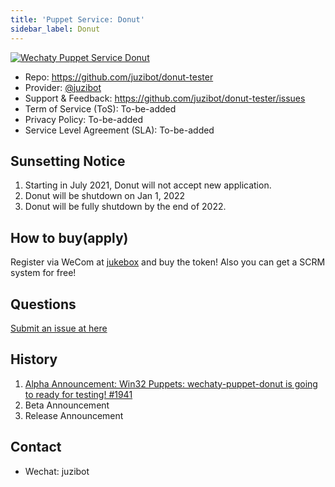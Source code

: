 ```yaml
---
title: 'Puppet Service: Donut'
sidebar_label: Donut
---
```


[![Wechaty Puppet Service Donut](https://img.shields.io/badge/Service-Donut-blue)](donut)

- Repo: <https://github.com/juzibot/donut-tester>
- Provider: [@juzibot](https://github.com/juzibot)
- Support & Feedback: <https://github.com/juzibot/donut-tester/issues>
- Term of Service (ToS): To-be-added
- Privacy Policy: To-be-added
- Service Level Agreement (SLA): To-be-added

## Sunsetting Notice

1. Starting in July 2021, Donut will not accept new application.
1. Donut will be shutdown on Jan 1, 2022
1. Donut will be fully shutdown by the end of 2022.

## How to buy(apply)

Register via WeCom at [jukebox](https://qiwei.juzibot.com/user/login?isWechaty=true) and buy the token! Also you can get a SCRM system for free!

## Questions

[Submit an issue at here](https://github.com/wechaty/puppet-service-providers/issues/new?assignees=windmemory&labels=donut&template=donut.md&title=Donut%3A+)

## History

1. [Alpha Announcement: Win32 Puppets: wechaty-puppet-donut is going to ready for testing! #1941](https://github.com/wechaty/wechaty/issues/1941)
1. Beta Announcement
1. Release Announcement

## Contact

- Wechat: juzibot
